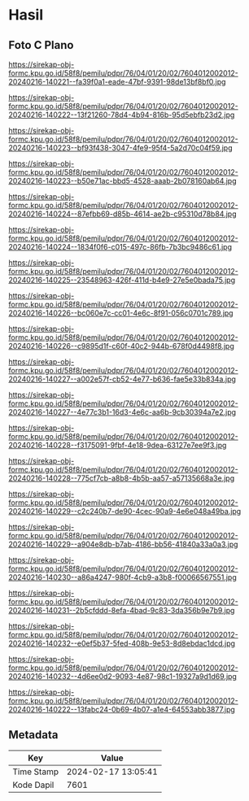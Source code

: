 # Hasil

## Foto C Plano

https://sirekap-obj-formc.kpu.go.id/58f8/pemilu/pdpr/76/04/01/20/02/7604012002012-20240216-140221--fa39f0a1-eade-47bf-9391-98de13bf8bf0.jpg

https://sirekap-obj-formc.kpu.go.id/58f8/pemilu/pdpr/76/04/01/20/02/7604012002012-20240216-140222--13f21260-78d4-4b94-816b-95d5ebfb23d2.jpg

https://sirekap-obj-formc.kpu.go.id/58f8/pemilu/pdpr/76/04/01/20/02/7604012002012-20240216-140223--bf93f438-3047-4fe9-95f4-5a2d70c04f59.jpg

https://sirekap-obj-formc.kpu.go.id/58f8/pemilu/pdpr/76/04/01/20/02/7604012002012-20240216-140223--b50e71ac-bbd5-4528-aaab-2b078160ab64.jpg

https://sirekap-obj-formc.kpu.go.id/58f8/pemilu/pdpr/76/04/01/20/02/7604012002012-20240216-140224--87efbb69-d85b-4614-ae2b-c95310d78b84.jpg

https://sirekap-obj-formc.kpu.go.id/58f8/pemilu/pdpr/76/04/01/20/02/7604012002012-20240216-140224--1834f0f6-c015-497c-86fb-7b3bc9486c61.jpg

https://sirekap-obj-formc.kpu.go.id/58f8/pemilu/pdpr/76/04/01/20/02/7604012002012-20240216-140225--23548963-426f-411d-b4e9-27e5e0bada75.jpg

https://sirekap-obj-formc.kpu.go.id/58f8/pemilu/pdpr/76/04/01/20/02/7604012002012-20240216-140226--bc060e7c-cc01-4e6c-8f91-056c0701c789.jpg

https://sirekap-obj-formc.kpu.go.id/58f8/pemilu/pdpr/76/04/01/20/02/7604012002012-20240216-140226--c9895d1f-c60f-40c2-944b-678f0d4498f8.jpg

https://sirekap-obj-formc.kpu.go.id/58f8/pemilu/pdpr/76/04/01/20/02/7604012002012-20240216-140227--a002e57f-cb52-4e77-b636-fae5e33b834a.jpg

https://sirekap-obj-formc.kpu.go.id/58f8/pemilu/pdpr/76/04/01/20/02/7604012002012-20240216-140227--4e77c3b1-16d3-4e6c-aa6b-9cb30394a7e2.jpg

https://sirekap-obj-formc.kpu.go.id/58f8/pemilu/pdpr/76/04/01/20/02/7604012002012-20240216-140228--f3175091-9fbf-4e18-9dea-63127e7ee9f3.jpg

https://sirekap-obj-formc.kpu.go.id/58f8/pemilu/pdpr/76/04/01/20/02/7604012002012-20240216-140228--775cf7cb-a8b8-4b5b-aa57-a57135668a3e.jpg

https://sirekap-obj-formc.kpu.go.id/58f8/pemilu/pdpr/76/04/01/20/02/7604012002012-20240216-140229--c2c240b7-de90-4cec-90a9-4e6e048a49ba.jpg

https://sirekap-obj-formc.kpu.go.id/58f8/pemilu/pdpr/76/04/01/20/02/7604012002012-20240216-140229--a904e8db-b7ab-4186-bb56-41840a33a0a3.jpg

https://sirekap-obj-formc.kpu.go.id/58f8/pemilu/pdpr/76/04/01/20/02/7604012002012-20240216-140230--a86a4247-980f-4cb9-a3b8-f00066567551.jpg

https://sirekap-obj-formc.kpu.go.id/58f8/pemilu/pdpr/76/04/01/20/02/7604012002012-20240216-140231--2b5cfddd-8efa-4bad-9c83-3da356b9e7b9.jpg

https://sirekap-obj-formc.kpu.go.id/58f8/pemilu/pdpr/76/04/01/20/02/7604012002012-20240216-140232--e0ef5b37-5fed-408b-9e53-8d8ebdac1dcd.jpg

https://sirekap-obj-formc.kpu.go.id/58f8/pemilu/pdpr/76/04/01/20/02/7604012002012-20240216-140232--4d6ee0d2-9093-4e87-98c1-19327a9d1d69.jpg

https://sirekap-obj-formc.kpu.go.id/58f8/pemilu/pdpr/76/04/01/20/02/7604012002012-20240216-140222--13fabc24-0b69-4b07-a1e4-64553abb3877.jpg


## Metadata

| Key        | Value               |
| ---------- | ------------------- |
| Time Stamp | 2024-02-17 13:05:41 |
| Kode Dapil | 7601                |



